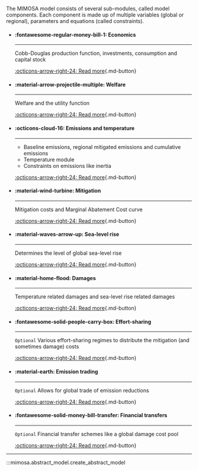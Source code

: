 The MIMOSA model consists of several sub-modules, called model components. Each component is made up of multiple variables (global or regional), parameters and equations (called constraints).

<div class="grid cards" markdown>

-   #### :fontawesome-regular-money-bill-1: Economics

    ---

    Cobb-Douglas production function, investments, consumption and capital stock

    [:octicons-arrow-right-24: Read more](economics.md){.md-button}


-   #### :material-arrow-projectile-multiple: Welfare

    ---

    Welfare and the utility function

    [:octicons-arrow-right-24: Read more](welfare.md){.md-button}

-   #### :octicons-cloud-16: Emissions and temperature

    ---

    - Baseline emissions, regional mitigated emissions and cumulative emissions
    - Temperature module
    - Constraints on emissions like inertia

    [:octicons-arrow-right-24: Read more](emissions.md){.md-button}

-   #### :material-wind-turbine: Mitigation

    ---

    Mitigation costs and Marginal Abatement Cost curve

    [:octicons-arrow-right-24: Read more](#){.md-button}
  
-   #### :material-waves-arrow-up: Sea-level rise

    ---

    Determines the level of global sea-level rise

    [:octicons-arrow-right-24: Read more](#){.md-button}

-   #### :material-home-flood: Damages

    ---

    Temperature related damages and sea-level rise related damages

    [:octicons-arrow-right-24: Read more](#){.md-button}


-   #### :fontawesome-solid-people-carry-box: Effort-sharing

    ---

    `Optional` Various effort-sharing regimes to distribute the mitigation (and sometimes damage) costs

    [:octicons-arrow-right-24: Read more](#){.md-button}


-   #### :material-earth: Emission trading

    ---

    `Optional` Allows for global trade of emission reductions

    [:octicons-arrow-right-24: Read more](#){.md-button}

-   #### :fontawesome-solid-money-bill-transfer: Financial transfers

    ---

    `Optional` Financial transfer schemes like a global damage cost pool

    [:octicons-arrow-right-24: Read more](#){.md-button}



</div>

----

:::mimosa.abstract_model.create_abstract_model